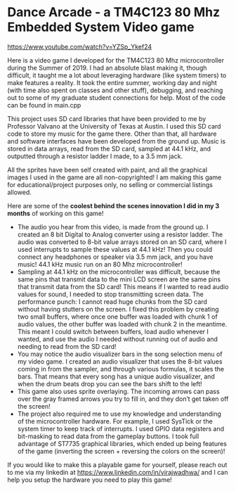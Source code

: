 # Dance Arcade - a TM4C123 80 Mhz Embedded System Video game

https://www.youtube.com/watch?v=YZSp_Ykef24

Here is a video game I developed for the TM4C123 80 Mhz microcontroller during the Summer of 2019. I had an absolute blast making it, though difficult, it taught me a lot
about leveraging hardware (like system timers) to make features a reality. It took the entire summer, working day and night (with time also spent on classes and other stuff),
debugging, and reaching out to some of my graduate student connections for help. Most of the code can be found in main.cpp

This project uses SD card libraries that have been provided to me by Professor Valvano at the University of Texas at Austin. I used this SD card code to store my music for
the game there. Other than that, all hardware and software interfaces have been developed from the ground up. Music is stored in data arrays, read from the SD card, 
sampled at 44.1 kHz, and outputted through a resistor ladder I made, to a 3.5 mm jack.

All the sprites have been self created with paint, and all the graphical images I used in the game are all non-copyrighted!
I am making this game for educational/project purposes only, no selling or commercial listings allowed. 

Here are some of the **coolest behind the scenes innovation I did in my 3 months** of working on this game!
* The audio you hear from this video, is made from the ground up. I created an 8 bit Digital to Analog converter using a resistor ladder. The audio was converted to 8-bit value arrays stored on an SD card, where I used interrupts to sample these values at 44.1 kHz! Then you could connect any headphones or speaker via 3.5 mm jack, and you have music! 44.1 kHz music run on an 80 Mhz microcontroller!
* Sampling at 44.1 kHz on the microcontroller was difficult, because the same pins that transmit data to the mini LCD screen are the same pins that transmit data from the SD card! This means if I wanted to read audio values for sound, I needed to stop transmitting screen data. The performance punch: I cannot read huge chunks from the SD card without having stutters on the screen. I fixed this problem by creating two small buffers, where once one buffer was loaded with chunk 1 of audio values, the other buffer was loaded with chunk 2 in the meantime. This meant I could switch between buffers, load audio whenever I wanted, and use the audio I needed without running out of audio and needing to read from the SD card!
* You may notice the audio visualizer bars in the song selection menu of my video game. I created an audio visualizer that uses the 8-bit values coming in from the sampler, and through various formulas, it scales the bars. That means that every song has a unique audio visualizer, and when the drum beats drop you can see the bars shift to the left!
* This game also uses sprite overlaying. The incoming arrows can pass over the gray framed arrows you try to fill in, and they don’t get taken off the screen!
* The project also required me to use my knowledge and understanding of the microcontroller hardware. For example, I used SysTick or the system timer to keep track of interrupts. I used GPIO data registers and bit-masking to read data from the gameplay buttons. I took full advantage of ST7735 graphical libraries, which ended up being features of the game (inverting the screen + reversing the colors on the screen)!

If you would like to make this a playable game for yourself, please reach out to me via my linkedin at https://www.linkedin.com/in/virajwadhwa/ and I can help you setup
the hardware you need to play this game!
